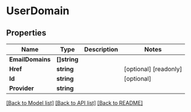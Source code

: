 # UserDomain

## Properties

Name | Type | Description | Notes
------------ | ------------- | ------------- | -------------
**EmailDomains** | **[]string** |  | 
**Href** | **string** |  | [optional] [readonly] 
**Id** | **string** |  | [optional] 
**Provider** | **string** |  | 

[[Back to Model list]](../README.md#documentation-for-models) [[Back to API list]](../README.md#documentation-for-api-endpoints) [[Back to README]](../README.md)



